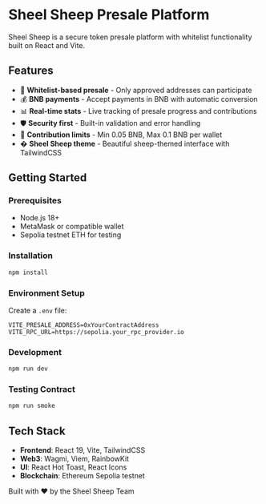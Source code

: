 # Sheel Sheep Presale Platform

Sheel Sheep is a secure token presale platform with whitelist functionality built on React and Vite.

## Features

- 🔐 **Whitelist-based presale** - Only approved addresses can participate
- 💰 **BNB payments** - Accept payments in BNB with automatic conversion
- 📊 **Real-time stats** - Live tracking of presale progress and contributions
- 🛡️ **Security first** - Built-in validation and error handling
- 🎯 **Contribution limits** - Min 0.05 BNB, Max 0.1 BNB per wallet
- � **Sheel Sheep theme** - Beautiful sheep-themed interface with TailwindCSS

## Getting Started

### Prerequisites
- Node.js 18+ 
- MetaMask or compatible wallet
- Sepolia testnet ETH for testing

### Installation
```bash
npm install
```

### Environment Setup
Create a `.env` file:
```
VITE_PRESALE_ADDRESS=0xYourContractAddress
VITE_RPC_URL=https://sepolia.your_rpc_provider.io
```

### Development
```bash
npm run dev
```

### Testing Contract
```bash
npm run smoke
```

## Tech Stack

- **Frontend**: React 19, Vite, TailwindCSS
- **Web3**: Wagmi, Viem, RainbowKit
- **UI**: React Hot Toast, React Icons
- **Blockchain**: Ethereum Sepolia testnet

Built with ❤️ by the Sheel Sheep Team
